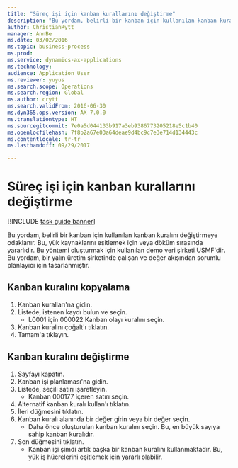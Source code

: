 ```yaml
--- 
title: "Süreç işi için kanban kurallarını değiştirme"
description: "Bu yordam, belirli bir kanban için kullanılan kanban kuralını değiştirmeye odaklanır."
author: ChristianRytt
manager: AnnBe
ms.date: 03/02/2016
ms.topic: business-process
ms.prod: 
ms.service: dynamics-ax-applications
ms.technology: 
audience: Application User
ms.reviewer: yuyus
ms.search.scope: Operations
ms.search.region: Global
ms.author: crytt
ms.search.validFrom: 2016-06-30
ms.dyn365.ops.version: AX 7.0.0
ms.translationtype: HT
ms.sourcegitcommit: 7e0a5d044133b917a3eb9386773205218e5c1b40
ms.openlocfilehash: 7f8b2a67e03a64deae9d4bc9c7e3e714d134443c
ms.contentlocale: tr-tr
ms.lasthandoff: 09/29/2017

---
```

# <a name="change-kanban-rules-for-a-process-job"></a>Süreç işi için kanban kurallarını değiştirme

[!INCLUDE [task guide banner](../../includes/task-guide-banner.md)]

Bu yordam, belirli bir kanban için kullanılan kanban kuralını değiştirmeye odaklanır. Bu, yük kaynaklarını eşitlemek için veya döküm sırasında yararlıdır. Bu yöntemi oluşturmak için kullanılan demo veri şirketi USMF'dir. Bu yordam, bir yalın üretim şirketinde çalışan ve değer akışından sorumlu planlayıcı için tasarlanmıştır.


## <a name="copy-kanban-rule"></a>Kanban kuralını kopyalama
1. Kanban kuralları'na gidin.
2. Listede, istenen kaydı bulun ve seçin.
    * L0001 için 000022 Kanban olayı kuralını seçin.  
3. Kanban kuralını çoğalt'ı tıklatın.
4. Tamam'a tıklayın.

## <a name="change-kanban-rule"></a>Kanban kuralını değiştirme
1. Sayfayı kapatın.
2. Kanban işi planlaması'na gidin.
3. Listede, seçili satırı işaretleyin.
    * Kanban 000177 içeren satırı seçin.  
4. Alternatif kanban kuralı kullan'ı tıklatın.
5. İleri düğmesini tıklatın.
6. Kanban kuralı alanında bir değer girin veya bir değer seçin.
    * Daha önce oluşturulan kanban kuralını seçin. Bu, en büyük sayıya sahip kanban kuralıdır.  
7. Son düğmesini tıklatın.
    * Kanban işi şimdi artık başka bir kanban kuralını kullanmaktadır. Bu, yük iş hücrelerini eşitlemek için yararlı olabilir.  


